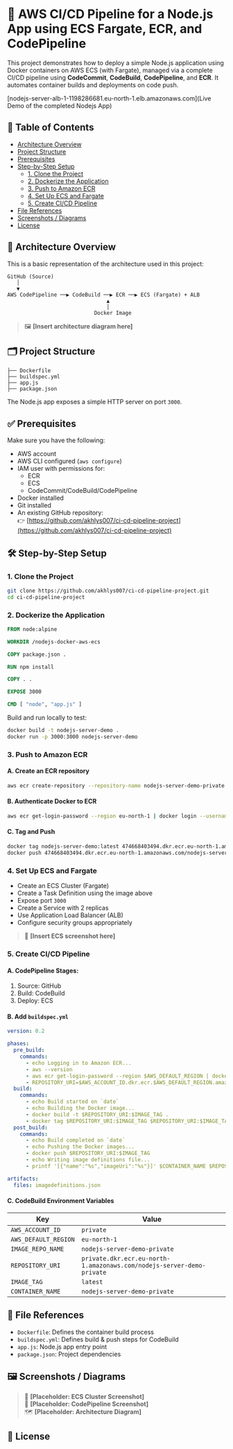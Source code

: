 # 🚀 AWS CI/CD Pipeline for a Node.js App using ECS Fargate, ECR, and CodePipeline

This project demonstrates how to deploy a simple Node.js application using Docker containers on AWS ECS (with Fargate), managed via a complete CI/CD pipeline using **CodeCommit**, **CodeBuild**, **CodePipeline**, and **ECR**. It automates container builds and deployments on code push.

[nodejs-server-alb-1-1198286681.eu-north-1.elb.amazonaws.com](Live Demo of the completed Nodejs App)
## 📌 Table of Contents
- [Architecture Overview](#architecture-overview)
- [Project Structure](#project-structure)
- [Prerequisites](#prerequisites)
- [Step-by-Step Setup](#step-by-step-setup)
  - [1. Clone the Project](#1-clone-the-project)
  - [2. Dockerize the Application](#2-dockerize-the-application)
  - [3. Push to Amazon ECR](#3-push-to-amazon-ecr)
  - [4. Set Up ECS and Fargate](#4-set-up-ecs-and-fargate)
  - [5. Create CI/CD Pipeline](#5-create-cicd-pipeline)
- [File References](#file-references)
- [Screenshots / Diagrams](#screenshots--diagrams)
- [License](#license)

## 📐 Architecture Overview

This is a basic representation of the architecture used in this project:

```
GitHub (Source) 
   │
   ▼
AWS CodePipeline ──▶ CodeBuild ──▶ ECR ──▶ ECS (Fargate) + ALB
                                ▲
                                │
                            Docker Image
```

> 🖼️ **[Insert architecture diagram here]**

## 🗂️ Project Structure

```
├── Dockerfile
├── buildspec.yml
├── app.js
├── package.json
```

The Node.js app exposes a simple HTTP server on port `3000`.

## ✅ Prerequisites

Make sure you have the following:

- AWS account
- AWS CLI configured (`aws configure`)
- IAM user with permissions for:
  - ECR
  - ECS
  - CodeCommit/CodeBuild/CodePipeline
- Docker installed
- Git installed
- An existing GitHub repository:  
  👉 [https://github.com/akhlys007/ci-cd-pipeline-project](https://github.com/akhlys007/ci-cd-pipeline-project)

## 🛠️ Step-by-Step Setup

### 1. Clone the Project

```bash
git clone https://github.com/akhlys007/ci-cd-pipeline-project.git
cd ci-cd-pipeline-project
```

### 2. Dockerize the Application

```Dockerfile
FROM node:alpine

WORKDIR /nodejs-docker-aws-ecs

COPY package.json .

RUN npm install

COPY . .

EXPOSE 3000

CMD [ "node", "app.js" ]
```

Build and run locally to test:

```bash
docker build -t nodejs-server-demo .
docker run -p 3000:3000 nodejs-server-demo
```

### 3. Push to Amazon ECR

#### A. Create an ECR repository

```bash
aws ecr create-repository --repository-name nodejs-server-demo-private
```

#### B. Authenticate Docker to ECR

```bash
aws ecr get-login-password --region eu-north-1 | docker login --username AWS --password-stdin 474668403494.dkr.ecr.eu-north-1.amazonaws.com
```

#### C. Tag and Push

```bash
docker tag nodejs-server-demo:latest 474668403494.dkr.ecr.eu-north-1.amazonaws.com/nodejs-server-demo-private:latest
docker push 474668403494.dkr.ecr.eu-north-1.amazonaws.com/nodejs-server-demo-private:latest
```

### 4. Set Up ECS and Fargate

- Create an ECS Cluster (Fargate)
- Create a Task Definition using the image above
- Expose port `3000`
- Create a Service with 2 replicas
- Use Application Load Balancer (ALB)
- Configure security groups appropriately

> 📸 **[Insert ECS screenshot here]**

### 5. Create CI/CD Pipeline

#### A. CodePipeline Stages:
1. Source: GitHub
2. Build: CodeBuild
3. Deploy: ECS

#### B. Add `buildspec.yml`

```yaml
version: 0.2

phases:
  pre_build:
    commands:
      - echo Logging in to Amazon ECR...
      - aws --version
      - aws ecr get-login-password --region $AWS_DEFAULT_REGION | docker login --username AWS --password-stdin $AWS_ACCOUNT_ID.dkr.ecr.$AWS_DEFAULT_REGION.amazonaws.com
      - REPOSITORY_URI=$AWS_ACCOUNT_ID.dkr.ecr.$AWS_DEFAULT_REGION.amazonaws.com/$IMAGE_REPO_NAME
  build:
    commands:
      - echo Build started on `date`
      - echo Building the Docker image...
      - docker build -t $REPOSITORY_URI:$IMAGE_TAG .
      - docker tag $REPOSITORY_URI:$IMAGE_TAG $REPOSITORY_URI:$IMAGE_TAG
  post_build:
    commands:
      - echo Build completed on `date`
      - echo Pushing the Docker images...
      - docker push $REPOSITORY_URI:$IMAGE_TAG
      - echo Writing image definitions file...
      - printf '[{"name":"%s","imageUri":"%s"}]' $CONTAINER_NAME $REPOSITORY_URI:$IMAGE_TAG > imagedefinitions.json

artifacts:
  files: imagedefinitions.json
```

#### C. CodeBuild Environment Variables

| Key                | Value                                                                 |
|--------------------|------------------------------------------------------------------------|
| `AWS_ACCOUNT_ID`   | `private`                                                         |
| `AWS_DEFAULT_REGION` | `eu-north-1`                                                        |
| `IMAGE_REPO_NAME`  | `nodejs-server-demo-private`                                           |
| `REPOSITORY_URI`   | `private.dkr.ecr.eu-north-1.amazonaws.com/nodejs-server-demo-private` |
| `IMAGE_TAG`        | `latest`                                                               |
| `CONTAINER_NAME`   | `nodejs-server-demo-private`                                           |

## 📂 File References

- `Dockerfile`: Defines the container build process
- `buildspec.yml`: Defines build & push steps for CodeBuild
- `app.js`: Node.js app entry point
- `package.json`: Project dependencies

## 🖼️ Screenshots / Diagrams

> 📸 **[Placeholder: ECS Cluster Screenshot]**  
> 📸 **[Placeholder: CodePipeline Screenshot]**  
> 🗺️ **[Placeholder: Architecture Diagram]**

## 📄 License

